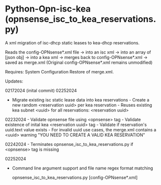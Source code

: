 # Python-Opn-isc-kea (opnsense_isc_to_kea_reservations.py)

A xml migration of isc-dhcp static leases to kea-dhcp reservations.

Reads the config-OPNsense*.xml file -> into an
isc xml -> into an array of [json obj] -> into a kea xml
-> merges back to config-OPNsense*.xml -> saved as merge.xml
 (Original config-OPNsense*.xml remains unmodified)

Requires: System Configuration Restore of merge.xml.

Updates:

02172024 (inital commit)
02252024
   - Migrate existing isc static lease data into kea reservations
    - Create a new random \<reservation uuid> per kea reservation
    - Reuses existing kea subnet \<uuid> for all reservations: \<reservation uuid>

02232024
    - Validate opnsense file using \<opnsense> tag
    - Validate existence of inital kea \<reservation uuid> tag
    - Validate if reservation's uuid.text value exists
    - For invalid uuid use cases, the merge.xml
    contains a \<uuid> warning "YOU NEED TO CREATE 
    A VALID KEA RESERVATION"
    
02242024
    - Terminates opnsense_isc_to_kea_reservations.py
    if \<opnsense> tag is missing

02252024
   - Command line argument support and file name regex format matching

     opnsense_isc_to_kea_reservations.py [config-OPNsense*.xml]

     















